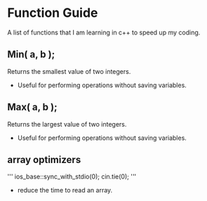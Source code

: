 # Function Guide
A list of functions that I am learning in c++ to speed up my coding.

## Min( a, b );
Returns the smallest value of two integers.
- Useful for performing operations without saving variables.

## Max( a, b );
Returns the largest value of two integers.
- Useful for performing operations without saving variables.

## array optimizers
'''
ios_base::sync_with_stdio(0);
cin.tie(0);
'''
- reduce the time to read an array.
